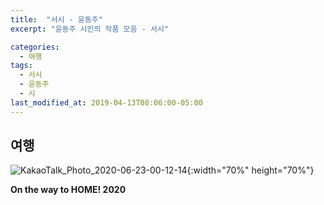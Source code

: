 ```yaml
---
title:  "서시 - 윤동주"
excerpt: "윤동주 시인의 작품 모음 - 서시"

categories:
  - 여행
tags:
  - 서시
  - 윤동주
  - 시
last_modified_at: 2019-04-13T08:06:00-05:00
---
```



## 여행
![KakaoTalk_Photo_2020-06-23-00-12-14](https://user-images.githubusercontent.com/43649503/85304227-76648b80-b4e6-11ea-8d9c-66fd8c283ce0.jpeg){:width="70%" height="70%"}
<div style="text-align: left"><strong>On the way to HOME! 2020</strong></div>
